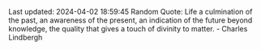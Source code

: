 Last updated: 2024-04-02 18:59:45
Random Quote: Life a culmination of the past, an awareness of the present, an indication of the future beyond knowledge, the quality that gives a touch of divinity to matter. - Charles Lindbergh
